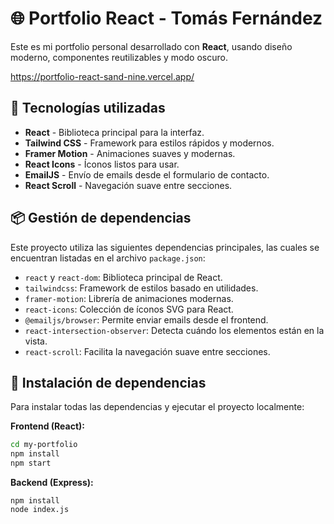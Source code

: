 # 🌐 Portfolio React - Tomás Fernández

Este es mi portfolio personal desarrollado con **React**, usando diseño moderno, componentes reutilizables y modo oscuro.

https://portfolio-react-sand-nine.vercel.app/

## 🚀 Tecnologías utilizadas

- **React** - Biblioteca principal para la interfaz.
- **Tailwind CSS** - Framework para estilos rápidos y modernos.
- **Framer Motion** - Animaciones suaves y modernas.
- **React Icons** - Íconos listos para usar.
- **EmailJS** - Envío de emails desde el formulario de contacto.
- **React Scroll** - Navegación suave entre secciones.

## 📦 Gestión de dependencias

Este proyecto utiliza las siguientes dependencias principales, las cuales se encuentran listadas en el archivo `package.json`:

- `react` y `react-dom`: Biblioteca principal de React.
- `tailwindcss`: Framework de estilos basado en utilidades.
- `framer-motion`: Librería de animaciones modernas.
- `react-icons`: Colección de íconos SVG para React.
- `@emailjs/browser`: Permite enviar emails desde el frontend.
- `react-intersection-observer`: Detecta cuándo los elementos están en la vista.
- `react-scroll`: Facilita la navegación suave entre secciones.

## 🔧 Instalación de dependencias

Para instalar todas las dependencias y ejecutar el proyecto localmente:

**Frontend (React):**
```bash
cd my-portfolio
npm install
npm start
```

**Backend (Express):**
```cd server
npm install
node index.js
```




